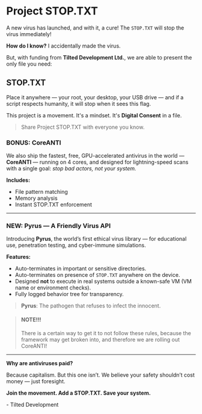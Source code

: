 # Project STOP.TXT

A new virus has launched, and with it, a cure! The `STOP.TXT` will stop the virus immediately!

**How do I know?** I accidentally made the virus.

But, with funding from **Tilted Development Ltd.**, we are able to present the only file you need:

## STOP.TXT
Place it anywhere — your root, your desktop, your USB drive — and if a script respects humanity, it will stop when it sees this flag.

This project is a movement. It's a mindset. It's **Digital Consent** in a file.

> Share Project STOP.TXT with everyone you know.

### BONUS: CoreANTI
We also ship the fastest, free, GPU-accelerated antivirus in the world — **CoreANTI** — running on 4 cores, and designed for lightning-speed scans with a single goal: _stop bad actors, not your system._

**Includes:**
- File pattern matching
- Memory analysis
- Instant STOP.TXT enforcement

---

### NEW: Pyrus — A Friendly Virus API

Introducing **Pyrus**, the world’s first ethical virus library — for educational use, penetration testing, and cyber-immune simulations.

**Features:**
- Auto-terminates in important or sensitive directories.
- Auto-terminates on presence of `STOP.TXT` anywhere on the device.
- Designed **not** to execute in real systems outside a known-safe VM (VM name or environment checks).
- Fully logged behavior tree for transparency.

> **Pyrus**: The pathogen that refuses to infect the innocent.

> #### NOTE!!!
> There is a certain way to get it to not follow these rules, because the framework may get broken into, and therefore we are rolling out CoreANTI!

---

**Why are antiviruses paid?**

Because capitalism. But this one isn’t. We believe your safety shouldn’t cost money — just foresight.

**Join the movement. Add a STOP.TXT. Save your system.**

\- Tilted Development
